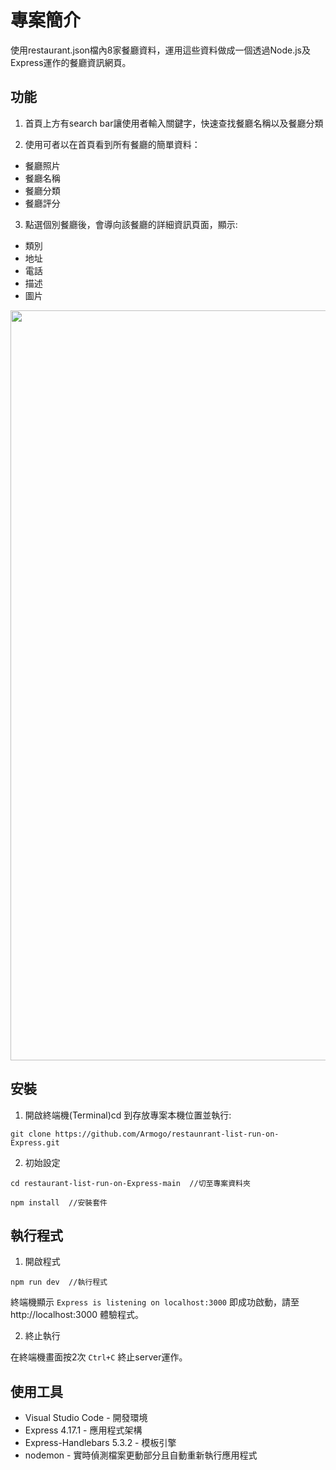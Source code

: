 # 專案簡介
使用restaurant.json檔內8家餐廳資料，運用這些資料做成一個透過Node.js及Express運作的餐廳資訊網頁。

## 功能
1. 首頁上方有search bar讓使用者輸入關鍵字，快速查找餐廳名稱以及餐廳分類

2. 使用可者以在首頁看到所有餐廳的簡單資料：
  - 餐廳照片
  - 餐廳名稱
  - 餐廳分類
  - 餐廳評分

3. 點選個別餐廳後，會導向該餐廳的詳細資訊頁面，顯示:
  - 類別
  - 地址
  - 電話
  - 描述
  - 圖片  

<img src="./public/img/demo.gif" width="1200"></img>

## 安裝
1. 開啟終端機(Terminal)cd 到存放專案本機位置並執行:
```
git clone https://github.com/Armogo/restaunrant-list-run-on-Express.git
```

2. 初始設定

```
cd restaurant-list-run-on-Express-main  //切至專案資料夾

npm install  //安裝套件
```

## 執行程式
1. 開啟程式

```
npm run dev  //執行程式
```
終端機顯示 `Express is listening on localhost:3000` 即成功啟動，請至 http://localhost:3000 體驗程式。

2. 終止執行

在終端機畫面按2次 `Ctrl+C` 終止server運作。

## 使用工具
- Visual Studio Code - 開發環境
- Express 4.17.1 - 應用程式架構
- Express-Handlebars 5.3.2 - 模板引擎
- nodemon - 實時偵測檔案更動部分且自動重新執行應用程式